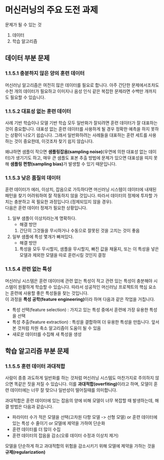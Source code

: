 # 머신러닝의 주요 도전 과제
문제가 될 수 있는 것
1. 데이터
2. 학습 알고리즘

## 데이터 부분 문제

### <b>1.1.5.1 충분하지 않은 양의 훈련 데이터</b>
머신러닝 알고리즘은 여전히 많은 데이터를 필요로 합니다. 아주 간단한 문제에서조차도 수천 개의 데이터가 필요하고 이미지나 음성 인식 같은 복잡한 문제라면 수백만 개까지도 필요할 수 있습니다.

### <b>1.1.5.2 대표성 없는 훈련 데이터</b>
사례 기반 학습이나 모델 기반 학습 모두 일반화가 잘되려면 훈련 데이터가 잘 대표하는 것이 중요합니다. 대표성 없는 훈련 데이터를 사용하게 될 경우 정확한 예측을 하지 못하는 상황이 나오기 쉽습니다. 그래서 일반화하려는 사례들을 대표하는 훈련 세트를 사용하는 것이 중요한데, 이것조차 찾기 쉽지 않습니다.  

왜냐하면 샘플이 작으면 <b>샘플링잡음(sampling noise)</b>(우연에 의한 대표성 없는 데이터)가 생기기도 하고, 매우 큰 샘플도 표본 추출 방법에 문제가 있으면 대표성을 띠지 못해 <b>샘플링 편향(sampling bias)</b>가 발생할 수 있기 때문입니다.

### <b>1.1.5.3 낮은 품질의 데이터</b>
훈련 데이터가 에러, 이상치, 잡음으로 가득하다면 머신러닝 시스템이 데이터에 내재된 패턴을 찾기 어려워하여 잘 작동하지 않을 것입니다. 따라서 데이터의 정제에 투자할 가치는 충분하고 꼭 필요한 과정입니다.(정제되있지 않을 경우).  
다음은 훈련 데이터 정제가 필요한 상황입니다.
1. 일부 샘플이 이상치라는게 명확하다.
   - 해결 방안
   1.  간단히 그것들을 무시하거나 수동으로 잘못된 것을 고치는 것이 좋음
2. 일부 샘플에 특성 몇개가 빠져있다.
   - 해결 방안
   1. 특성을 모두 무시할지, 샘플을 무시할지, 빠진 값을 채울지, 또는 이 특성을 넣은 모델과 제외한 모델을 따로 훈련시킬 것인지 결정

### <b>1.1.5.4 관련 없는 특성</b>
머신러닝 시스템은 훈련 데이터에 관련 없는 특성이 적고 관련 있는 특성이 충분해야 시스템이 원활하게 학습할 수 있습니다. 따라서 성공적인 머신러닝 프로젝트의 핵심 요소는 훈련에 사용할 좋은 특성들을 찾는 것입니다.  
이 과정을 <b>특성 공학(feature engineering)</b>이라 하며 다음과 같은 작업을 거칩니다.
- 특성 선택(feature selection) : 가지고 있는 특성 중에서 훈련에 가장 유용한 특성을 선택
- 특성 추출(feature extraction) : 특성을 결합하여 더 유용한 특성을 만듭니다. 앞서 본 것처럼 차원 축소 알고리즘이 도움이 될 수 있음
- 새로운 데이터를 수집해 새 특성을 생성

## 학습 알고리즘 부분 문제
### <b>1.1.5.5 훈련 데이터 과대적합</b>
사람이 종종 과도하게 일반화를 하는 것처럼 머신러닝 시스템도 마찬가지로 주의하지 않으면 똑같은 짓을 저질 수 있습니다. 이를 <b>과대적합(overfiting)</b>이라고 하며, 모델이 훈련 데이터에는 너무 잘 맞으나 일반성이 떨어질때를 의미합니다.  

과대적합은 훈련 데이터에 있는 잡음의 양에 비해 모델이 너무 복잡할 때 발생하는데, 해결 방법은 다음과 같습니다.
- 파라미터 수가 적은 모델을 선택(고차원 다항 모델 -> 선형 모델) or 훈련 데이터에있는 특성 수 줄이기 or 모델에 제약을 가하여 단순화
- 훈련 데이터를 더 많이 수집
- 훈련 데이터의 잡음을 감소(오류 데이터 수정과 이상치 제거)

모델을 단순하게 하고 과대적합의 위험을 감소시키기 위해 모델에 제약을 가하는 것을 <b>규제(regularization)</b>
